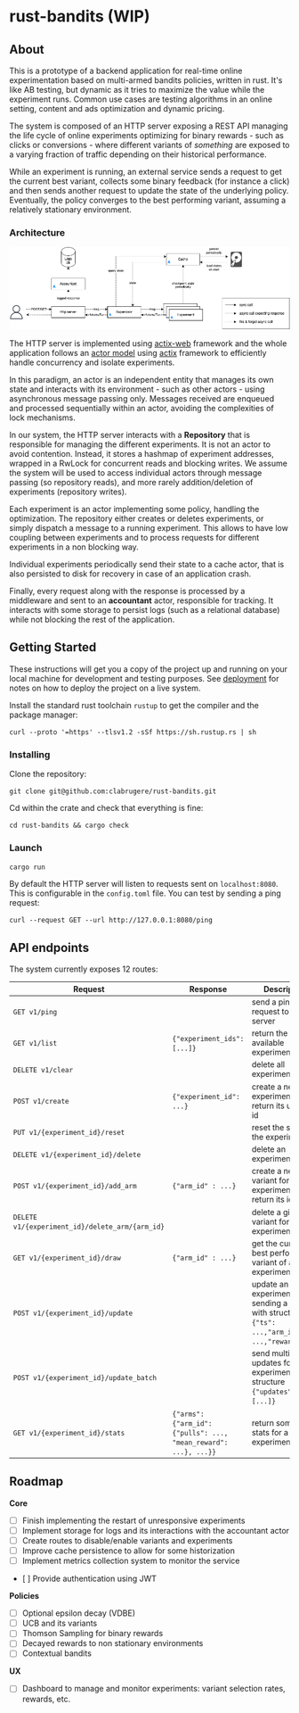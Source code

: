 # rust-bandits (WIP)

## About

This is a prototype of a backend application for real-time online experimentation based on multi-armed bandits policies, written in rust. It's like AB testing, but dynamic as it tries to maximize the value while the experiment runs. Common use cases are testing algorithms in an online setting, content and ads optimization and dynamic pricing.

The system is composed of an HTTP server exposing a REST API managing the life cycle of online experiments optimizing for binary rewards - such as clicks or conversions - where different variants of _something_ are exposed to a varying fraction of traffic depending on their historical performance.

While an experiment is running, an external service sends a request to get the current best variant, collects some binary feedback (for instance a click) and then sends another request to update the state of the underlying policy. Eventually, the policy converges to the best performing variant, assuming a relatively stationary environment.

### Architecture

![architecture](assets/architecture.png "Architecture")

The HTTP server is implemented using [actix-web](https://actix.rs/) framework and the whole application follows an [actor model](https://en.wikipedia.org/wiki/Actor_model) using [actix](https://github.com/actix/actix?tab=readme-ov-file) framework to efficiently handle concurrency and isolate experiments.

In this paradigm, an actor is an independent entity that manages its own state and interacts with its environment - such as other actors - using asynchronous message passing only. Messages received are enqueued and processed sequentially within an actor, avoiding the complexities of lock mechanisms.

In our system, the HTTP server interacts with a **Repository** that is responsible for managing the different experiments. It is not an actor to avoid contention. Instead, it stores a hashmap of experiment addresses, wrapped in a RwLock for concurrent reads and blocking writes. We assume the system will be used to access individual actors through message passing (so repository reads), and more rarely addition/deletion of experiments (repository writes).

Each experiment is an actor implementing some policy, handling the optimization. The repository either creates or deletes experiments, or simply dispatch a message to a running experiment. This allows to have low coupling between experiments and to process requests for different experiments in a non blocking way. 

Individual experiments periodically send their state to a cache actor, that is also persisted to disk for recovery in case of an application crash.

Finally, every request along with the response is processed by a middleware and sent to an **accountant** actor, responsible for tracking. It interacts with some storage to persist logs (such as a relational database) while not blocking the rest of the application.

## Getting Started

These instructions will get you a copy of the project up and running on your local machine for development and testing purposes. See [deployment](#deployment) for notes on how to deploy the project on a live system.

Install the standard rust toolchain `rustup` to get the compiler and the package manager:

```
curl --proto '=https' --tlsv1.2 -sSf https://sh.rustup.rs | sh
```

### Installing

Clone the repository:

```
git clone git@github.com:clabrugere/rust-bandits.git
```

Cd within the crate and check that everything is fine:

```
cd rust-bandits && cargo check
```

### Launch

```
cargo run
```

By default the HTTP server will listen to requests sent on `localhost:8080`. This is configurable in the `config.toml` file. You can test by sending a ping request:

```
curl --request GET --url http://127.0.0.1:8080/ping
```

## API endpoints

The system currently exposes 12 routes:

| Request 	| Response 	| Description 	|
|---	|---	|---	|
| `GET v1/ping` 	|  	| send a ping request to the server 	|
| `GET v1/list` 	| `{"experiment_ids": [...]}` 	| return the id of all available experiments 	|
| `DELETE v1/clear` 	|  	| delete all experiments 	|
| `POST v1/create` 	| `{"experiment_id": ...}` 	| create a new experiment and return its unique id 	|
| `PUT v1/{experiment_id}/reset` 	|  	| reset the state of the experiment 	|
| `DELETE v1/{experiment_id}/delete` 	|  	| delete an experiment 	|
| `POST v1/{experiment_id}/add_arm` 	| `{"arm_id" : ...}` 	| create a new variant for a given experiment and return its id 	|
| `DELETE v1/{experiment_id}/delete_arm/{arm_id}` 	|  	| delete a given variant for a given experiment 	|
| `GET v1/{experiment_id}/draw` 	| `{"arm_id" : ...}` 	| get the current best performing variant of an experiment 	|
| `POST v1/{experiment_id}/update` 	|  	| update an experiment by sending a json with structure `{"ts": ...,"arm_id": ...,"reward":...}` 	|
| `POST v1/{experiment_id}/update_batch` 	|  	| send multiple updates for an experiment, with structure `{"updates": [...]}` 	|
| `GET v1/{experiment_id}/stats` 	| `{"arms": {"arm_id": {"pulls": ..., "mean_reward": ...}, ...}}` 	| return some basic stats for a given experiment 	|

## Roadmap

**Core**
- [ ] Finish implementing the restart of unresponsive experiments
- [ ] Implement storage for logs and its interactions with the accountant actor
- [ ] Create routes to disable/enable variants and experiments
- [ ] Improve cache persistence to allow for some historization
- [ ] Implement metrics collection system to monitor the service
- [ ] Provide authentication using JWT

**Policies**
- [ ] Optional epsilon decay (VDBE)
- [ ] UCB and its variants
- [ ] Thomson Sampling for binary rewards
- [ ] Decayed rewards to non stationary environments
- [ ] Contextual bandits

**UX**
- [ ] Dashboard to manage and monitor experiments: variant selection rates, rewards, etc.